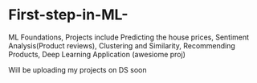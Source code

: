 # First-step-in-ML-
ML Foundations, Projects include Predicting the house prices, Sentiment Analysis(Product reviews), Clustering and Similarity, Recommending Products, Deep Learning Application (awesiome proj)



Will be uploading my projects on DS soon